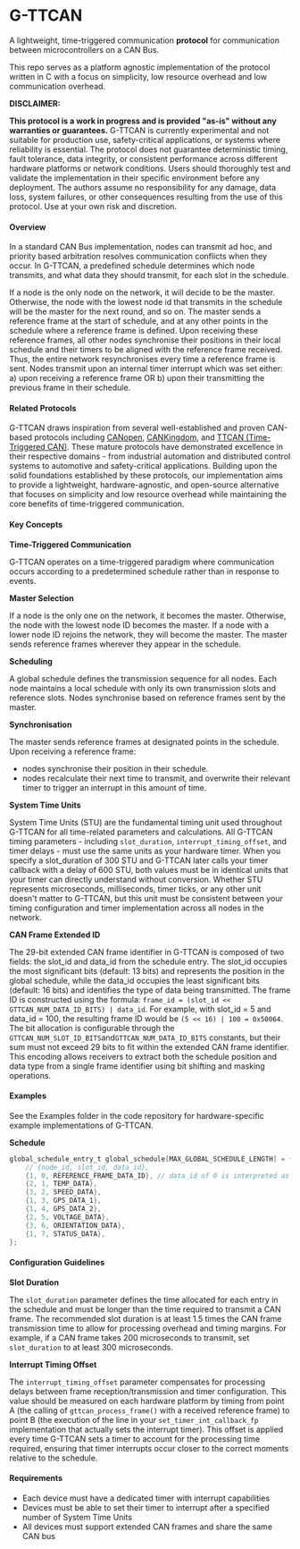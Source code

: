 # G-TTCAN

A lightweight, time-triggered communication **protocol** for communication between microcontrollers on a CAN Bus.

This repo serves as a platform agnostic implementation of the protocol written in C with a focus on simplicity, low resource overhead and low communication overhead.

**DISCLAIMER:**

**This protocol is a work in progress and is provided "as-is" without any warranties or guarantees.** G-TTCAN is currently experimental and not suitable for production use, safety-critical applications, or systems where reliability is essential. The protocol does not guarantee deterministic timing, fault tolerance, data integrity, or consistent performance across different hardware platforms or network conditions. Users should thoroughly test and validate the implementation in their specific environment before any deployment. The authors assume no responsibility for any damage, data loss, system failures, or other consequences resulting from the use of this protocol. Use at your own risk and discretion.

#### Overview

In a standard CAN Bus implementation, nodes can transmit ad hoc, and priority based arbitration resolves communication conflicts when they occur. In G-TTCAN, a predefined schedule determines which node transmits, and what data they should transmit, for each slot in the schedule.

If a node is the only node on the network, it will decide to be the master. Otherwise, the node with the lowest node id that transmits in the schedule will be the master for the next round, and so on. The master sends a reference frame at the start of schedule, and at any other points in the schedule where a reference frame is defined. Upon receiving these reference frames, all other nodes synchronise their positions in their local schedule and their timers to be aligned with the reference frame received. Thus, the entire network resynchronises every time a reference frame is sent. Nodes transmit upon an internal timer interrupt which was set either: a) upon receiving a reference frame OR b) upon their transmitting the previous frame in their schedule.

#### Related Protocols

G-TTCAN draws inspiration from several well-established and proven CAN-based protocols including [CANopen](https://en.wikipedia.org/wiki/CANopen), [CANKingdom](https://kvaser.com/wp-content/uploads/2014/02/ck301p.pdf), and [TTCAN (Time-Triggered CAN)](https://www.canlab.cz/sites/default/files/pages/download/CAN%20Network%20with%20Time%20Triggered%20Communication.pdf). These mature protocols have demonstrated excellence in their respective domains - from industrial automation and distributed control systems to automotive and safety-critical applications. Building upon the solid foundations established by these protocols, our implementation aims to provide a lightweight, hardware-agnostic, and open-source alternative that focuses on simplicity and low resource overhead while maintaining the core benefits of time-triggered communication.

#### Key Concepts

**Time-Triggered Communication**

G-TTCAN operates on a time-triggered paradigm where communication occurs according to a predetermined schedule rather than in response to events.

**Master Selection**

If a node is the only one on the network, it becomes the master. Otherwise, the node with the lowest node ID becomes the master. If a node with a lower node ID rejoins the network, they will become the master. The master sends reference frames wherever they appear in the schedule.

**Scheduling**

A global schedule defines the transmission sequence for all nodes.
Each node maintains a local schedule with only its own transmission slots and reference slots.
Nodes synchronise based on reference frames sent by the master.

**Synchronisation**

The master sends reference frames at designated points in the schedule.
Upon receiving a reference frame:

- nodes synchronise their position in their schedule.
- nodes recalculate their next time to transmit, and overwrite their relevant timer to trigger an interrupt in this amount of time.

**System Time Units**

System Time Units (STU) are the fundamental timing unit used throughout G-TTCAN for all time-related parameters and calculations. All G-TTCAN timing parameters - including `slot_duration`, `interrupt_timing_offset`, and timer delays - must use the same units as your hardware timer. When you specify a slot_duration of 300 STU and G-TTCAN later calls your timer callback with a delay of 600 STU, both values must be in identical units that your timer can directly understand without conversion. Whether STU represents microseconds, milliseconds, timer ticks, or any other unit doesn't matter to G-TTCAN, but this unit must be consistent between your timing configuration and timer implementation across all nodes in the network.

**CAN Frame Extended ID**

The 29-bit extended CAN frame identifier in G-TTCAN is composed of two fields: the slot_id and data_id from the schedule entry. The slot_id occupies the most significant bits (default: 13 bits) and represents the position in the global schedule, while the data_id occupies the least significant bits (default: 16 bits) and identifies the type of data being transmitted. The frame ID is constructed using the formula: `frame_id = (slot_id << GTTCAN_NUM_DATA_ID_BITS) | data_id`. For example, with slot_id = 5 and data_id = 100, the resulting frame ID would be `(5 << 16) | 100 = 0x50064`. The bit allocation is configurable through the `GTTCAN_NUM_SLOT_ID_BITS`and`GTTCAN_NUM_DATA_ID_BITS` constants, but their sum must not exceed 29 bits to fit within the extended CAN frame identifier. This encoding allows receivers to extract both the schedule position and data type from a single frame identifier using bit shifting and masking operations.

#### Examples

See the Examples folder in the code repository for hardware-specific example implementations of G-TTCAN.

**Schedule**

```c
global_schedule_entry_t global_schedule[MAX_GLOBAL_SCHEDULE_LENGTH] = {
    // {node_id, slot_id, data_id},
    {1, 0, REFERENCE_FRAME_DATA_ID}, // data_id of 0 is interpreted as a reference frame, send at the start, and throughout the schedule as necessary
    {2, 1, TEMP_DATA},
    {3, 2, SPEED_DATA},
    {1, 3, GPS_DATA_1},
    {1, 4, GPS_DATA_2},
    {2, 5, VOLTAGE_DATA},
    {3, 6, ORIENTATION_DATA},
    {1, 7, STATUS_DATA},
};
```

#### Configuration Guidelines

****Slot Duration****

The `slot_duration` parameter defines the time allocated for each entry in the schedule and must be longer than the time required to transmit a CAN frame. The recommended slot duration is at least 1.5 times the CAN frame transmission time to allow for processing overhead and timing margins. For example, if a CAN frame takes 200 microseconds to transmit, set `slot_duration` to at least 300 microseconds.

**Interrupt Timing Offset**

The `interrupt_timing_offset` parameter compensates for processing delays between frame reception/transmission and timer configuration. This value should be measured on each hardware platform by timing from point A (the calling of `gttcan_process_frame()` with a received reference frame) to point B (the execution of the line in your `set_timer_int_callback_fp` implementation that actually sets the interrupt timer). This offset is applied every time G-TTCAN sets a timer to account for the processing time required, ensuring that timer interrupts occur closer to the correct moments relative to the schedule.

#### Requirements

- Each device must have a dedicated timer with interrupt capabilities
- Devices must be able to set their timer to interrupt after a specified number of System Time Units
- All devices must support extended CAN frames and share the same CAN bus

